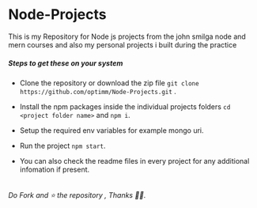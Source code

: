 # Node-Projects

This is my Repository for Node js projects from the john smilga node and mern courses and also my personal projects i built during the practice

##### Steps to get these on your system

- Clone the repository or download the zip file `git clone https://github.com/optimm/Node-Projects.git` .

- Install the npm packages inside the individual projects folders `cd <project folder name>` and `npm i`.

- Setup the required env variables for example mongo uri.

- Run the project `npm start`.
- You can also check the readme files in every project for any additional infomation if present.
<pre>
</pre>

###### Do Fork and ⭐ the repository , Thanks 👨‍💻.

